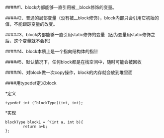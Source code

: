 #####1、block内部能够一直引用被__block修饰的变量。

#####2、普通的局部变量（没有被__block修饰），block内部只会引用它初始的值，不能跟踪变量的改变。

#####3、block内部能够一直引用static修饰的变量（因为变量用static修饰之后，这个变量就不会死）

#####4、block本质上是一个指向结构体的指针

#####5、默认情况下，任何block都是在栈空间中，随时可能会被回收

#####6、对block做一次copy操作，block的内存就会放到堆里面


####用typedef定义block


  *定义
``` objc
typedef int (^blockType)(int, int);
```

  *实现
``` objc
blockType block1 = ^(int a, int b){
        return a+b;
};
```

